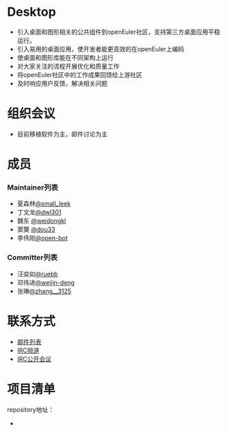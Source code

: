 # Desktop

- 引入桌面和图形相关的公共组件到openEuler社区，支持第三方桌面应用平稳运行。
- 引入易用的桌面应用，使开发者能更高效的在openEuler上编码
- 使桌面和图形库能在不同架构上运行
- 对大家关注的流程开展优化和质量工作
- 将openEuler社区中的工作成果回馈给上游社区
- 及时响应用户反馈，解决相关问题



# 组织会议

- 目前移植软件为主，邮件讨论为主




# 成员

### Maintainer列表

- 夏森林[@small_leek](https://gitee.com/small_leek)
- 丁文龙[@dwl301](https://gitee.com/dwl301)
- 魏东 [@weidongkl](https://gitee.com/weidongkl)
- 窦龑 [@dou33](https://gitee.com/dou33)
- 李伟刚[@open-bot](https://gitee.com/open-bot)


### Committer列表

- 汪奕如[@ruebb](https://gitee.com/ruebb)
- 邓伟进[@weijin-deng](https://gitee.com/weijin-deng)
- 张琳[@zhang__3125](https://gitee.com/zhang__3125)

# 联系方式

- [邮件列表](mailto:dev@openeuler.org)
- [IRC频道](#openeuler-dev)
- [IRC公开会议](#openeuler-meeting)





# 项目清单

repository地址：

- 
